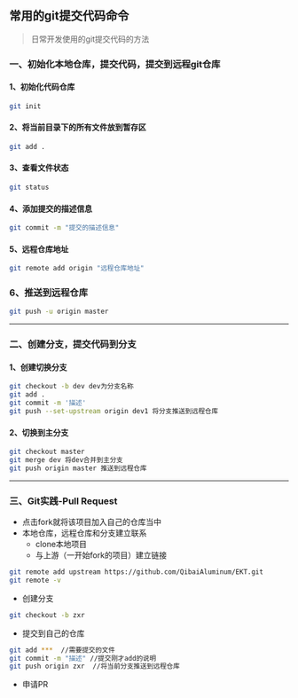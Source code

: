 ## 常用的git提交代码命令
> 日常开发使用的git提交代码的方法

### 一、初始化本地仓库，提交代码，提交到远程git仓库
#### 1、初始化代码仓库
```bash
git init
```
#### 2、将当前目录下的所有文件放到暂存区
```bash
git add .
```
#### 3、查看文件状态
```bash
git status
```
#### 4、添加提交的描述信息
```bash
git commit -m "提交的描述信息"
```
#### 5、远程仓库地址
```bash
git remote add origin "远程仓库地址"
```
### 6、推送到远程仓库
```bash
git push -u origin master
```
---
### 二、创建分支，提交代码到分支
#### 1、创建切换分支
```bash
git checkout -b dev dev为分支名称
git add .
git commit -m '描述'
git push --set-upstream origin dev1 将分支推送到远程仓库
```

#### 2、切换到主分支
```bash
git checkout master
git merge dev 将dev合并到主分支
git push origin master 推送到远程仓库
```
---
### 三、Git实践-Pull Request
- 点击fork就将该项目加入自己的仓库当中
- 本地仓库，远程仓库和分支建立联系
    - clone本地项目
    - 与上游（一开始fork的项目）建立链接
```bash
git remote add upstream https://github.com/QibaiAluminum/EKT.git
git remote -v
```

- 创建分支
```bash
git checkout -b zxr
```
- 提交到自己的仓库
```bash
git add ***  //需要提交的文件
git commit -m "描述" //提交刚才add的说明
git push origin zxr  //将当前分支推送到远程仓库
```
- 申请PR